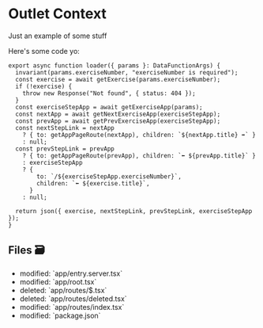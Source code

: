 # Outlet Context

Just an example of some stuff

Here's some code yo:

```tsx filename=my%20project/app/routes/thing.tsx lines=[1,3] start=6 add=9,13 remove=10,15-17
export async function loader({ params }: DataFunctionArgs) {
  invariant(params.exerciseNumber, "exerciseNumber is required");
  const exercise = await getExercise(params.exerciseNumber);
  if (!exercise) {
    throw new Response("Not found", { status: 404 });
  }
  const exerciseStepApp = await getExerciseApp(params);
  const nextApp = await getNextExerciseApp(exerciseStepApp);
  const prevApp = await getPrevExerciseApp(exerciseStepApp);
  const nextStepLink = nextApp
    ? { to: getAppPageRoute(nextApp), children: `${nextApp.title} ➡️` }
    : null;
  const prevStepLink = prevApp
    ? { to: getAppPageRoute(prevApp), children: `⬅️ ${prevApp.title}` }
    : exerciseStepApp
    ? {
        to: `/${exerciseStepApp.exerciseNumber}`,
        children: `⬅️ ${exercise.title}`,
      }
    : null;

  return json({ exercise, nextStepLink, prevStepLink, exerciseStepApp });
}
```

## Files 🗃

<ul>
  <li className="flex gap-2">
    <span>modified:</span>
    <LaunchEditor workshopFile="exercises/01.nested-routing/01-02.problem/app/entry.server.tsx">
      `app/entry.server.tsx`
    </LaunchEditor>
  </li>
  <li className="flex gap-2">
    <span>modified:</span>
    <LaunchEditor workshopFile="exercises/01.nested-routing/01-02.problem/app/root.tsx">
      `app/root.tsx`
    </LaunchEditor>
  </li>
  <li className="flex gap-2">
    <span>deleted:</span>
    <LaunchEditor workshopFile="exercises/01.nested-routing/01-02.problem/app/routes/$.tsx">
      `app/routes/$.tsx`
    </LaunchEditor>
  </li>
  <li className="flex gap-2">
    <span>deleted:</span>
    <LaunchEditor workshopFile="exercises/01.nested-routing/01-02.problem/app/routes/deleted.tsx">
      `app/routes/deleted.tsx`
    </LaunchEditor>
  </li>
  <li className="flex gap-2">
    <span>modified:</span>
    <LaunchEditor workshopFile="exercises/01.nested-routing/01-02.problem/app/routes/index.tsx">
      `app/routes/index.tsx`
    </LaunchEditor>
  </li>
  <li className="flex gap-2">
    <span>modified:</span>
    <LaunchEditor workshopFile="exercises/01.nested-routing/01-02.problem/package.json">
      `package.json`
    </LaunchEditor>
  </li>
</ul>
